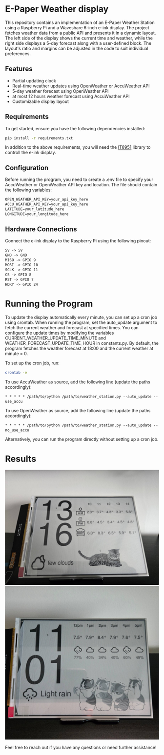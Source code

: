 # E-Paper Weather display
This repository contains an implementation of an E-Paper Weather Station using a Raspberry Pi and a Waveshare 6-inch e-ink display. The project fetches weather data from a public API and presents it in a dynamic layout. The left side of the display shows the current time and weather, while the right side displays a 5-day forecast along with a user-defined block. The layout's ratio and margins can be adjusted in the code to suit individual preferences.

## Features
- Partial updating clock
- Real-time weather updates using OpenWeather or AccuWeather API 
- 5-day weather forecast using OpenWeather API
- at most 12 hours weather forecast using AccuWeather API
- Customizable display layout

## Requirements
To get started, ensure you have the following dependencies installed:

```bash 
pip install -r requirements.txt
```
In addition to the above requirements, you will need the  [IT8951](https://github.com/GregDMeyer/IT8951) library to controll the e-ink display. 

## Configuration
Before running the program, you need to create a .env file to specify your AccuWeather or OpenWeather API key and location. The file should contain the following variables:
```
OPEN_WEATHER_API_KEY=your_api_key_here
ACCU_WEATHER_API_KEY=your_api_key_here
LATITUDE=your_latitude_here
LONGITUDE=your_longitude_here
```

## Hardware Connections
Connect the e-ink display to the Raspberry Pi using the following pinout:
```
5V -> 5V
GND -> GND
MISO -> GPIO 9
MOSI -> GPIO 10
SCLK -> GPIO 11
CS -> GPIO 8
RST -> GPIO 7
HDRY -> GPIO 24
```

# Running the Program
To update the display automatically every minute, you can set up a cron job using crontab. When running the program, set the auto_update argument to fetch the current weather and forecast at specified times. You can configure the update times by modifying the variables CURRENT_WEATHER_UPDATE_TIME_MINUTE and WEATHER_FORECAST_UPDATE_TIME_HOUR in constants.py. By default, the program fetches the weather forecast at 18:00 and the current weather at minute = 0.

To set up the cron job, run:
```bash
crontab -e
```
To use AccuWeather as source, add the following line (update the paths accordingly):

```
* * * * * /path/to/python /path/to/weather_station.py --auto_update --use_accu
```
To use OpenWeather as source, add the following line (update the paths accordingly):

```
* * * * * /path/to/python /path/to/weather_station.py --auto_update --no_use_accu
```
Alternatively, you can run the program directly without setting up a cron job.



# Results
![eink_open_weather_5days](demo/display_v1.jpeg)
![eink_open_weather_5hrs](demo/display_v3.jpeg)


Feel free to reach out if you have any questions or need further assistance!



